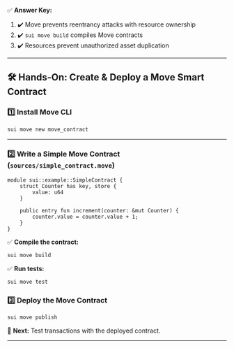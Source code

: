 ✅ **Answer Key:**
1. ✔️ Move prevents reentrancy attacks with resource ownership
2. ✔️ `sui move build` compiles Move contracts
3. ✔️ Resources prevent unauthorized asset duplication

---

## **🛠 Hands-On: Create & Deploy a Move Smart Contract**
### **1️⃣ Install Move CLI**
```sh
sui move new move_contract
```
---

### **2️⃣ Write a Simple Move Contract** (`sources/simple_contract.move`)
```move
module sui::example::SimpleContract {
    struct Counter has key, store {
        value: u64
    }

    public entry fun increment(counter: &mut Counter) {
        counter.value = counter.value + 1;
    }
}
```
✅ **Compile the contract:**
```sh
sui move build
```
✅ **Run tests:**
```sh
sui move test
```

### **3️⃣ Deploy the Move Contract**
```sh
sui move publish
```
📌 **Next:** Test transactions with the deployed contract.

---
